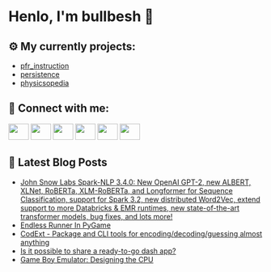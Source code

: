 # Henlo, I'm bullbesh 👋

## ⚙️ My currently projects:
- [pfr_instruction](https://github.com/bullbesh/pfr_instruction)
- [persistence](https://github.com/bullbesh/persistence)
- [physicsopedia](https://github.com/bullbesh/physicsopedia)

## 🔎 Connect with me:
[<img height="32" width="40" src="https://cdn.jsdelivr.net/npm/simple-icons@v5/icons/telegram.svg" />](https://t.me/bullbesh)
[<img height="32" width="40" src="https://cdn.jsdelivr.net/npm/simple-icons@v5/icons/vk.svg" />](https://vk.com/bullbesh)
[<img height="32" width="40" src="https://cdn.jsdelivr.net/npm/simple-icons@v5/icons/twitter.svg" />](https://twitter.com/bullbesh1)
[<img height="32" width="40" src="https://cdn.jsdelivr.net/npm/simple-icons@v5/icons/instagram.svg" />](https://www.instagram.com/bullbesh)
[<img height="32" width="40" src="https://cdn.jsdelivr.net/npm/simple-icons@v5/icons/reddit.svg" />](https://www.reddit.com/user/bullbesh)
[<img height="32" width="40" src="https://cdn.jsdelivr.net/npm/simple-icons@v5/icons/youtube.svg" />](https://www.youtube.com/channel/UCtfjRs6uzgq5mfm8S06WTcg)

## 📕 Latest Blog Posts
<!-- BLOG-POST-LIST:START -->
- [John Snow Labs Spark-NLP 3.4.0: New OpenAI GPT-2, new ALBERT, XLNet, RoBERTa, XLM-RoBERTa, and Longformer for Sequence Classification, support for Spark 3.2, new distributed Word2Vec, extend support to more Databricks &amp; EMR runtimes, new state-of-the-art transformer models, bug fixes, and lots more!](https://www.reddit.com/r/Python/comments/rwpsvk/john_snow_labs_sparknlp_340_new_openai_gpt2_new/)
- [Endless Runner In PyGame](https://www.reddit.com/r/Python/comments/rwpjxd/endless_runner_in_pygame/)
- [CodExt - Package and CLI tools for encoding/decoding/guessing almost anything](https://www.reddit.com/r/Python/comments/rwp96d/codext_package_and_cli_tools_for/)
- [Is it possible to share a ready-to-go dash app?](https://www.reddit.com/r/Python/comments/rworf5/is_it_possible_to_share_a_readytogo_dash_app/)
- [Game Boy Emulator: Designing the CPU](https://www.reddit.com/r/Python/comments/rwo15o/game_boy_emulator_designing_the_cpu/)
<!-- BLOG-POST-LIST:END -->
